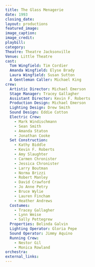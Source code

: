 ```yaml
---
title: The Glass Menagerie
date: 1993
closing_date: 
layout: productions
featured_image: 
image_caption:
image_credit:
playbill: 
category: 
Theatre: Theatre Jacksonville
Venue: Little Theatre
cast:
  Tom Wingfield: Tim Cordier
  Amanda Wingfield: Elyse Brady
  Laura Wingfield: Susan Sutton
  A Gentleman Caller: Michael King
crew:
  Artistic Director: Michael Emerson
  Stage Manager: Tracey Gallagher
  Assistant Director: Kevin F. Roberts
  Production Design: Michael Emerson
  Lighting Design: Drew Smith
  Sound Design: Eddie Cotton
  Electric Crew:
    - Mark Windischmann
    - Sean Smith
    - Amanda Staton
    - Jonathan Cooke
  Set Construction:
    - Kathy Biddle
    - Kevin F. Roberts
    - Amy Slaughter
    - Carmen Chronister
    - Jessica Chronister
    - Larry Boutman
    - Norma Brizzi
    - Robert Manley
    - David Crawford
    - Jo Anne Petry
    - Bruce Wylie
    - Lauren Fincham
    - Heather Andrews
  Costumes:
    - Tracey Gallagher
    - Lynn Weise
    - Sally Pettegrew
  Properties: Belinda Galvin
  Lighting Operator: Gloria Pepe
  Sound Operator: Jimmy Aquino
  Running Crew:
    - Nestor Gil
    - Monica Rowland
orchestra:
external_links:
---
```


